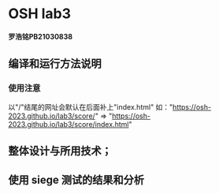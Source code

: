 # OSH lab3
**罗浩铭PB21030838**

## 编译和运行方法说明



### 使用注意
以"/"结尾的网址会默认在后面补上"index.html"
如："https://osh-2023.github.io/lab3/score/" => "https://osh-2023.github.io/lab3/score/index.html"


## 整体设计与所用技术；




## 使用 siege 测试的结果和分析









